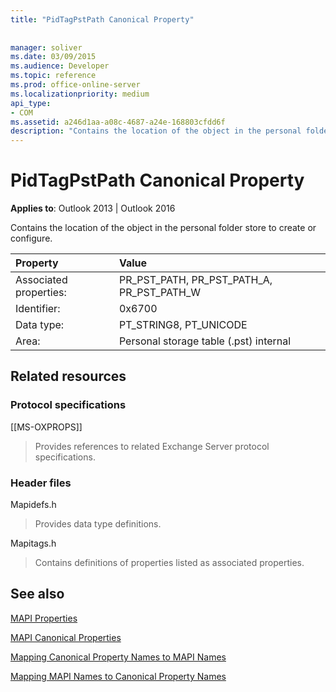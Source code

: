 ```yaml
---
title: "PidTagPstPath Canonical Property"
 
 
manager: soliver
ms.date: 03/09/2015
ms.audience: Developer
ms.topic: reference
ms.prod: office-online-server
ms.localizationpriority: medium
api_type:
- COM
ms.assetid: a246d1aa-a08c-4687-a24e-168803cfdd6f
description: "Contains the location of the object in the personal folder store to create or configure for Outlook 2013 or Outlook 2016."
---
```


# PidTagPstPath Canonical Property

  
  
**Applies to**: Outlook 2013 | Outlook 2016 
  
Contains the location of the object in the personal folder store to create or configure.
  
|Property |Value |
|:-----|:-----|
|Associated properties:  <br/> |PR_PST_PATH, PR_PST_PATH_A, PR_PST_PATH_W  <br/> |
|Identifier:  <br/> |0x6700  <br/> |
|Data type:  <br/> |PT_STRING8, PT_UNICODE  <br/> |
|Area:  <br/> |Personal storage table (.pst) internal  <br/> |
   
## Related resources

### Protocol specifications

[[MS-OXPROPS]] 
  
> Provides references to related Exchange Server protocol specifications.
    
### Header files

Mapidefs.h
  
> Provides data type definitions.
    
Mapitags.h
  
> Contains definitions of properties listed as associated properties.
    
## See also



[MAPI Properties](mapi-properties.md)
  
[MAPI Canonical Properties](mapi-canonical-properties.md)
  
[Mapping Canonical Property Names to MAPI Names](mapping-canonical-property-names-to-mapi-names.md)
  
[Mapping MAPI Names to Canonical Property Names](mapping-mapi-names-to-canonical-property-names.md)

